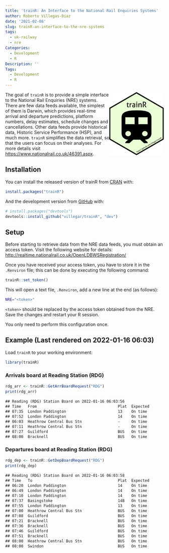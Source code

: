 ```yaml
---
title: 'trainR: An Interface to the National Rail Enquiries Systems'
author: Roberto Villegas-Diaz
date: '2021-02-08'
slug: trainR-an-interface-to-the-nre-systems
tags:
  - uk-railway
  - nre
Categories:
  - Development
  - R
Description: ''
Tags:
  - Development
  - R
---
```


<img src="https://raw.githubusercontent.com/villegar/trainR/main/inst/images/logo.png" alt="logo" align="right" height=200px/>

The goal of `trainR` is to provide a simple interface to the 
National Rail Enquiries (NRE) systems. There are few data feeds 
available, the simplest of them is Darwin, which provides real-time 
arrival and departure predictions, platform numbers, delay estimates, 
schedule changes and cancellations. Other data feeds provide historical 
data, Historic Service Performance (HSP), and much more. `trainR` 
simplifies the data retrieval, so that the users can focus on their 
analyses. For more details visit 
https://www.nationalrail.co.uk/46391.aspx.

## Installation

You can install the released version of trainR from [CRAN](https://CRAN.R-project.org) with:

``` r
install.packages("trainR")
```

And the development version from [GitHub](https://github.com/) with:

``` r
# install.packages("devtools")
devtools::install_github("villegar/trainR", "dev")
```

## Setup
Before starting to retrieve data from the NRE data feeds, you must obtain an access token. 
Visit the following website for details: http://realtime.nationalrail.co.uk/OpenLDBWSRegistration/

Once you have received your access token, you have to store it in the `.Renviron` file; this can be 
done by executing the following command:


```r
trainR::set_token()
```

This will open a text file, `.Renviron`, add a new line at the end (as follows):

```bash
NRE="<token>"
```

`<token>` should be replaced by the access token obtained from the NRE. Save the changes and restart 
your R session.

You only need to perform this configuration once.

## Example (Last rendered on 2022-01-16 06:03)

Load `trainR` to your working environment:

```r
library(trainR)
```

### Arrivals board at Reading Station (RDG)


```r
rdg_arr <- trainR::GetArrBoardRequest("RDG")
print(rdg_arr)
```

```
## Reading (RDG) Station Board on 2022-01-16 06:03:56
## Time   From                                    Plat  Expected
## 07:35  London Paddington                       13    On time
## 07:52  London Paddington                       14    On time
## 06:03  Heathrow Central Bus Stn                -     On time
## 07:11  Heathrow Central Bus Stn                -     On time
## 07:27  Guildford                               BUS   On time
## 08:00  Bracknell                               BUS   On time
```

### Departures board at Reading Station (RDG)


```r
rdg_dep <- trainR::GetDepBoardRequest("RDG")
print(rdg_dep)
```

```
## Reading (RDG) Station Board on 2022-01-16 06:03:58
## Time   To                                      Plat  Expected
## 06:20  London Paddington                       14    On time
## 06:49  London Paddington                       14    On time
## 07:10  London Paddington                       14    On time
## 07:37  Basingstoke                             14B   On time
## 07:55  London Paddington                       13    On time
## 07:00  Heathrow Central Bus Stn                BUS   On time
## 07:08  Guildford                               BUS   On time
## 07:21  Bracknell                               BUS   On time
## 07:36  Bracknell                               BUS   On time
## 07:46  Guildford                               BUS   On time
## 07:51  Bracknell                               BUS   On time
## 08:00  Heathrow Central Bus Stn                BUS   On time
## 08:00  Swindon                                 BUS   On time
```
